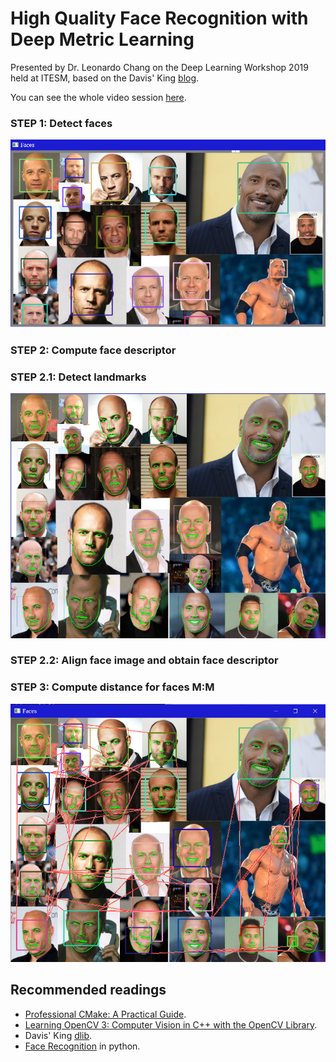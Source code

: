 # High Quality Face Recognition with Deep Metric Learning

Presented by Dr. Leonardo Chang on the Deep Learning Workshop 2019 held at ITESM, based on the Davis' King [blog](http://blog.dlib.net/2017/02/high-quality-face-recognition-with-deep.html).

You can see the whole video session [here](videos/Leonardo%20Chang%20-%2028Jun2019.mp4).

### STEP 1: Detect faces

![-](images/draw_faces.png)

### STEP 2: Compute face descriptor

### STEP 2.1: Detect landmarks

![-](images/draw_keypoints.png)

### STEP 2.2: Align face image and obtain face descriptor

### STEP 3: Compute distance for faces M:M

![-](images/draw_relationships.png)

## Recommended readings

- [Professional CMake: A Practical Guide](https://crascit.com/professional-cmake/).
- [Learning OpenCV 3: Computer Vision in C++ with the OpenCV Library](https://www.amazon.com.mx/Learning-OpenCV-Computer-Vision-Library/dp/1491937998?source=ps-sl-shoppingads-lpcontext&psc=1).
- Davis' King [dlib](https://github.com/davisking/dlib).
- [Face Recognition](https://github.com/ageitgey/face_recognition) in python.